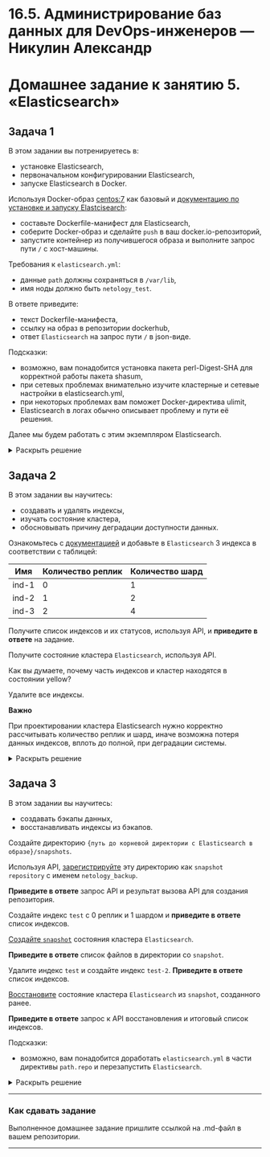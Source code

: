 # 16.5. Администрирование баз данных для DevOps-инженеров — Никулин Александр
# Домашнее задание к занятию 5. «Elasticsearch»

## Задача 1

В этом задании вы потренируетесь в:

- установке Elasticsearch,
- первоначальном конфигурировании Elasticsearch,
- запуске Elasticsearch в Docker.

Используя Docker-образ [centos:7](https://hub.docker.com/_/centos) как базовый и 
[документацию по установке и запуску Elastcisearch](https://www.elastic.co/guide/en/elasticsearch/reference/current/targz.html):

- составьте Dockerfile-манифест для Elasticsearch,
- соберите Docker-образ и сделайте `push` в ваш docker.io-репозиторий,
- запустите контейнер из получившегося образа и выполните запрос пути `/` c хост-машины.

Требования к `elasticsearch.yml`:

- данные `path` должны сохраняться в `/var/lib`,
- имя ноды должно быть `netology_test`.

В ответе приведите:

- текст Dockerfile-манифеста,
- ссылку на образ в репозитории dockerhub,
- ответ `Elasticsearch` на запрос пути `/` в json-виде.

Подсказки:

- возможно, вам понадобится установка пакета perl-Digest-SHA для корректной работы пакета shasum,
- при сетевых проблемах внимательно изучите кластерные и сетевые настройки в elasticsearch.yml,
- при некоторых проблемах вам поможет Docker-директива ulimit,
- Elasticsearch в логах обычно описывает проблему и пути её решения.

Далее мы будем работать с этим экземпляром Elasticsearch.

<details>
  <summary>Раскрыть решение</summary>

  - Docker-манифест: (elasticsearch-8.11.3-linux-x86_64.tar был скачан заранее и копируется в образ)
    ```
    FROM centos:7.9.2009

    RUN yum install perl-Digest-SHA -y
    
    WORKDIR /opt/elasticsearch
    
    COPY elasticsearch-8.8.1-linux-x86_64.tar.gz /opt/elasticsearch
    COPY elasticsearch-8.8.1-linux-x86_64.tar.gz.sha512 /opt/elasticsearch
    
    RUN shasum -a 512 -c elasticsearch-8.8.1-linux-x86_64.tar.gz.sha512
    RUN tar -xzf elasticsearch-8.8.1-linux-x86_64.tar.gz
    RUN rm elasticsearch-8.8.1-linux-x86_64.tar.gz
    
    COPY elasticsearch.yml /opt/elasticsearch/elasticsearch-8.8.1/config
    
    RUN useradd elasticsearch
    
    RUN mkdir -p "/var/lib/elasticsearch"
    RUN mkdir -p "/var/log/elasticsearch"
    RUN mkdir -p "/opt/elasticsearch/elasticsearch-8.11.3/shapshots"
    
    RUN chown -R elasticsearch:elasticsearch /opt/elasticsearch
    RUN chown -R elasticsearch:elasticsearch /var/lib/elasticsearch
    RUN chown -R elasticsearch:elasticsearch /var/log/elasticsearch
    
    USER elasticsearch
    
    WORKDIR /opt/elasticsearch/elasticsearch-8.8.1
    
    ENTRYPOINT ["./bin/elasticsearch"]

    ```
  - Ссылка на образ: https://hub.docker.com/layers/ejick007/elasticsearch/latest/images/sha256-e2ee6249bee23774e00d3a3bbdb54bec74b165d8e8f825bcdc106a31050f11b1?context=repo
  - Пример ответа: \
    ![image](https://github.com/ADNikulin/netology/assets/44374132/363eb5ab-87cf-4b3b-b989-b3cbe4f259fd)

</details>

## Задача 2

В этом задании вы научитесь:

- создавать и удалять индексы,
- изучать состояние кластера,
- обосновывать причину деградации доступности данных.

Ознакомьтесь с [документацией](https://www.elastic.co/guide/en/elasticsearch/reference/current/indices-create-index.html) 
и добавьте в `Elasticsearch` 3 индекса в соответствии с таблицей:

| Имя | Количество реплик | Количество шард |
|-----|-------------------|-----------------|
| ind-1| 0 | 1 |
| ind-2 | 1 | 2 |
| ind-3 | 2 | 4 |

Получите список индексов и их статусов, используя API, и **приведите в ответе** на задание.

Получите состояние кластера `Elasticsearch`, используя API.

Как вы думаете, почему часть индексов и кластер находятся в состоянии yellow?

Удалите все индексы.

**Важно**

При проектировании кластера Elasticsearch нужно корректно рассчитывать количество реплик и шард,
иначе возможна потеря данных индексов, вплоть до полной, при деградации системы.

<details>
  <summary>Раскрыть решение</summary>

  - Создание: \
    ![image](https://github.com/ADNikulin/netology/assets/44374132/a5da2534-1d7d-4704-9efe-1abff7613699)
  - Список: \
    ![image](https://github.com/ADNikulin/netology/assets/44374132/68778dad-8f37-42d8-8bee-b868ce40d57d)
  - Состояние кластера: \
    ![image](https://github.com/ADNikulin/netology/assets/44374132/d31d507e-56ee-4042-8159-18611f191780) \
    ![image](https://github.com/ADNikulin/netology/assets/44374132/199a6993-ebd0-46ed-857e-bda51e7731d5)
  - Состояние yellow: Указано количество реплик, но в кластере только одна нода, из-за этого по двум индексам появились нераспределенные шарды.
  - Удаление \
    ![image](https://github.com/ADNikulin/netology/assets/44374132/656d9888-0385-4da0-97b1-a6483e0d9ddd)
    
</details>

## Задача 3

В этом задании вы научитесь:

- создавать бэкапы данных,
- восстанавливать индексы из бэкапов.

Создайте директорию `{путь до корневой директории с Elasticsearch в образе}/snapshots`.

Используя API, [зарегистрируйте](https://www.elastic.co/guide/en/elasticsearch/reference/current/snapshots-register-repository.html#snapshots-register-repository) 
эту директорию как `snapshot repository` c именем `netology_backup`.

**Приведите в ответе** запрос API и результат вызова API для создания репозитория.

Создайте индекс `test` с 0 реплик и 1 шардом и **приведите в ответе** список индексов.

[Создайте `snapshot`](https://www.elastic.co/guide/en/elasticsearch/reference/current/snapshots-take-snapshot.html) 
состояния кластера `Elasticsearch`.

**Приведите в ответе** список файлов в директории со `snapshot`.

Удалите индекс `test` и создайте индекс `test-2`. **Приведите в ответе** список индексов.

[Восстановите](https://www.elastic.co/guide/en/elasticsearch/reference/current/snapshots-restore-snapshot.html) состояние
кластера `Elasticsearch` из `snapshot`, созданного ранее. 

**Приведите в ответе** запрос к API восстановления и итоговый список индексов.

Подсказки:

- возможно, вам понадобится доработать `elasticsearch.yml` в части директивы `path.repo` и перезапустить `Elasticsearch`.

<details>
  <summary>Раскрыть решение</summary>
  
  - Приведите в ответе запрос API и результат вызова API для создания репозитория. \
    ![image](https://github.com/ADNikulin/netology/assets/44374132/803c4f35-f566-4a2b-a48f-7342b488cd93)
  - Создайте индекс `test` с 0 реплик и 1 шардом и **приведите в ответе** список индексов. \
    ![image](https://github.com/ADNikulin/netology/assets/44374132/0061b599-910e-4e1f-aa97-b46bb1da1167)
  - Приведите в ответе список файлов в директории со `snapshot`. \
    ![image](https://github.com/ADNikulin/netology/assets/44374132/6555a9d3-266a-4344-bf43-77a349475b64) \
    ![image](https://github.com/ADNikulin/netology/assets/44374132/5007520f-2bb3-4fe6-93fa-4f8451c55e12) \
    ![image](https://github.com/ADNikulin/netology/assets/44374132/f5f0b5e6-cc25-45ec-8dba-102c52765baf)
  - Удалите индекс `test` и создайте индекс `test-2`. **Приведите в ответе** список индексов:
    \ ![image](https://github.com/ADNikulin/netology/assets/44374132/326d3fcd-1d10-4999-8e26-c0b5a3d33bc9)
  - Восстановите состояние кластера `Elasticsearch` из `snapshot`, созданного ранее: \
    ![image](https://github.com/ADNikulin/netology/assets/44374132/3049146a-7156-40b7-b771-bd681277e657) \
    ![image](https://github.com/ADNikulin/netology/assets/44374132/bcfe5abd-01be-453a-8ff9-3c798ecdc9cf)

</details>

---

### Как cдавать задание

Выполненное домашнее задание пришлите ссылкой на .md-файл в вашем репозитории.

---

